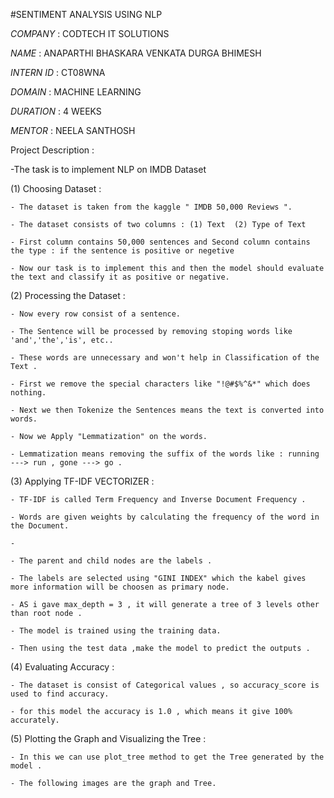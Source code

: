 #SENTIMENT ANALYSIS USING NLP

*COMPANY* : CODTECH IT SOLUTIONS

*NAME* : ANAPARTHI BHASKARA VENKATA DURGA BHIMESH

*INTERN ID* : CT08WNA

*DOMAIN* : MACHINE LEARNING

*DURATION* : 4 WEEKS

*MENTOR* : NEELA SANTHOSH


Project Description : 

-The task is to implement NLP on IMDB Dataset

  (1) Choosing Dataset : 

    - The dataset is taken from the kaggle " IMDB 50,000 Reviews ".
    
    - The dataset consists of two columns : (1) Text  (2) Type of Text
    
    - First column contains 50,000 sentences and Second column contains the type : if the sentence is positive or negetive

    - Now our task is to implement this and then the model should evaluate the text and classify it as positive or negative.

  (2) Processing the Dataset :

    - Now every row consist of a sentence.

    - The Sentence will be processed by removing stoping words like 'and','the','is', etc..

    - These words are unnecessary and won't help in Classification of the Text .

    - First we remove the special characters like "!@#$%^&*" which does nothing.

    - Next we then Tokenize the Sentences means the text is converted into words.

    - Now we Apply "Lemmatization" on the words.

    - Lemmatization means removing the suffix of the words like : running ---> run , gone ---> go .

  (3) Applying TF-IDF VECTORIZER :

    - TF-IDF is called Term Frequency and Inverse Document Frequency .

    - Words are given weights by calculating the frequency of the word in the Document.

    - 

    - The parent and child nodes are the labels .

    - The labels are selected using "GINI INDEX" which the kabel gives more information will be choosen as primary node.

    - AS i gave max_depth = 3 , it will generate a tree of 3 levels other than root node .

    - The model is trained using the training data.

    - Then using the test data ,make the model to predict the outputs .

  (4) Evaluating Accuracy : 

    - The dataset is consist of Categorical values , so accuracy_score is used to find accuracy.

    - for this model the accuracy is 1.0 , which means it give 100% accurately.

  (5) Plotting the Graph and Visualizing the Tree :

    - In this we can use plot_tree method to get the Tree generated by the model .

    - The following images are the graph and Tree.
